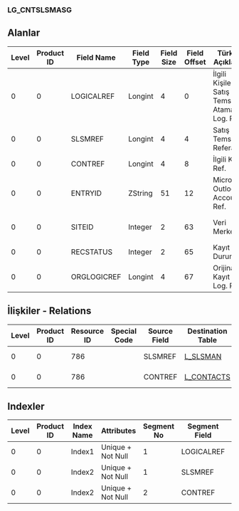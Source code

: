### LG_CNTSLSMASG

## Alanlar

**Level**|**Product ID**|**Field Name**|**Field Type**|**Field Size**|**Field Offset**|**Türkçe Açıklama**|**Expression**
-----|-----|-----|-----|-----|-----|-----|-----
0|0|LOGICALREF|Longint|4|0|İlgili Kişiler - Satış Temsilcisi Ataması Log. Ref.|Contacts - Sales Representative Assignment Logical Reference
0|0|SLSMREF|Longint|4|4|Satış Temsilcisi Referansı|Sales Representative Reference
0|0|CONTREF|Longint|4|8|İlgili Kişi Ref.|Contact Reference
0|0|ENTRYID|ZString|51|12|Microsoft Outlook Account Ref.|Microsoft Outlook Account Reference
0|0|SITEID|Integer|2|63|Veri Merkezi|Data Processing Site
0|0|RECSTATUS|Integer|2|65|Kayıt Durumu|Record Status
0|0|ORGLOGICREF|Longint|4|67|Orijinal Kayıt Log. Ref.|Original Record Logical Reference

## İlişkiler - Relations
**Level**|**Product ID**|**Resource ID**|**Special Code**|**Source Field**|**Destination Table**|**Destination Field**|**Relation Type**|**Extra Condition**
-----|-----|-----|-----|-----|-----|-----|-----|-----
0|0|786||SLSMREF|[L_SLSMAN](../L_SLSMAN "L_SLSMAN")|LOGICALREF|one-to-one|
0|0|786||CONTREF|[L_CONTACTS](../L_CONTACTS "L_CONTACTS")|LOGICALREF|one-to-one|

## Indexler
**Level**|**Product ID**|**Index Name**|**Attributes**|**Segment No**|**Segment Field**|**Sense**
-----|-----|-----|-----|-----|-----|-----
0|0|Index1|Unique + Not Null|1|LOGICALREF|Ascending
0|0|Index2|Unique + Not Null|1|SLSMREF|Ascending
0|0|Index2|Unique + Not Null|2|CONTREF|Ascending
